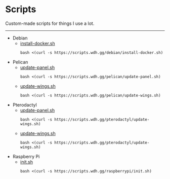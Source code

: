 # Scripts
Custom-made scripts for things I use a lot.

---

- Debian
  - [install-docker.sh](/debian/install-docker.sh)
    ```
    bash <(curl -s https://scripts.wdh.gg/debian/install-docker.sh)
    ```
- Pelican
  - [update-panel.sh](/pelican/update-panel.sh)
    ```
    bash <(curl -s https://scripts.wdh.gg/pelican/update-panel.sh)
    ```
  - [update-wings.sh](/pelican/update-wings.sh)
    ```
    bash <(curl -s https://scripts.wdh.gg/pelican/update-wings.sh)
    ```
- Pterodactyl
  - [update-panel.sh](/pterodactyl/update-panel.sh)
    ```
    bash <(curl -s https://scripts.wdh.gg/pterodactyl/update-wings.sh)
    ```
  - [update-wings.sh](/pterodactyl/update-wings.sh)
    ```
    bash <(curl -s https://scripts.wdh.gg/pterodactyl/update-wings.sh)
    ```
- Raspberry Pi
  - [init.sh](/raspberrypi/init.sh)
    ```
    bash <(curl -s https://scripts.wdh.gg/raspberrypi/init.sh)
    ```
